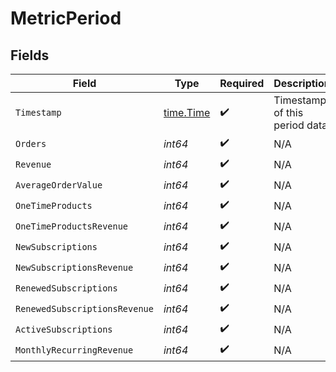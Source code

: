 # MetricPeriod


## Fields

| Field                                     | Type                                      | Required                                  | Description                               |
| ----------------------------------------- | ----------------------------------------- | ----------------------------------------- | ----------------------------------------- |
| `Timestamp`                               | [time.Time](https://pkg.go.dev/time#Time) | :heavy_check_mark:                        | Timestamp of this period data.            |
| `Orders`                                  | *int64*                                   | :heavy_check_mark:                        | N/A                                       |
| `Revenue`                                 | *int64*                                   | :heavy_check_mark:                        | N/A                                       |
| `AverageOrderValue`                       | *int64*                                   | :heavy_check_mark:                        | N/A                                       |
| `OneTimeProducts`                         | *int64*                                   | :heavy_check_mark:                        | N/A                                       |
| `OneTimeProductsRevenue`                  | *int64*                                   | :heavy_check_mark:                        | N/A                                       |
| `NewSubscriptions`                        | *int64*                                   | :heavy_check_mark:                        | N/A                                       |
| `NewSubscriptionsRevenue`                 | *int64*                                   | :heavy_check_mark:                        | N/A                                       |
| `RenewedSubscriptions`                    | *int64*                                   | :heavy_check_mark:                        | N/A                                       |
| `RenewedSubscriptionsRevenue`             | *int64*                                   | :heavy_check_mark:                        | N/A                                       |
| `ActiveSubscriptions`                     | *int64*                                   | :heavy_check_mark:                        | N/A                                       |
| `MonthlyRecurringRevenue`                 | *int64*                                   | :heavy_check_mark:                        | N/A                                       |